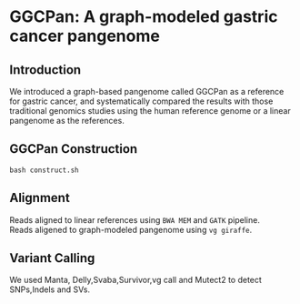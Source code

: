# GGCPan: A graph-modeled gastric cancer pangenome
## Introduction
We introduced a graph-based pangenome called GGCPan as a reference for gastric cancer, and systematically compared the results with those traditional genomics studies using the human reference genome or a linear pangenome as the references.
## GGCPan Construction
```
bash construct.sh
```
## Alignment
Reads aligned to linear references using `BWA MEM` and `GATK` pipeline.   
Reads aligened to graph-modeled pangenome using `vg giraffe`.
## Variant Calling
We used Manta, Delly,Svaba,Survivor,vg call and Mutect2 to detect SNPs,Indels and SVs.
